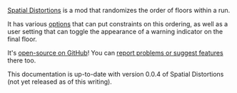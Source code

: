 [Spatial Distortions](https://mod.io/g/crypt/m/SpatialDistortions) is a mod that randomizes the order of floors within a run.

It has various [options](Options.md) that can put constraints on this ordering, as well as a user setting that can toggle the appearance of a warning indicator on the final floor.

It's [open-source on GitHub](https://github.com/StevenH237/Synchrony-SpatialDistortions)! You can [report problems or suggest features](https://github.com/StevenH237/Synchrony-Switcheroo/issues) there too.

This documentation is up-to-date with version 0.0.4 of Spatial Distortions (not yet released as of this writing).